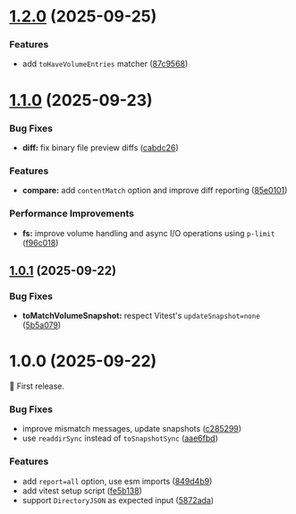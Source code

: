 # [1.2.0](https://github.com/mohatt/vitest-memfs/compare/v1.1.0...v1.2.0) (2025-09-25)


### Features

* add `toHaveVolumeEntries` matcher ([87c9568](https://github.com/mohatt/vitest-memfs/commit/87c9568313022136c20a74be338e9666942b4965))

# [1.1.0](https://github.com/mohatt/vitest-memfs/compare/v1.0.1...v1.1.0) (2025-09-23)


### Bug Fixes

* **diff:** fix binary file preview diffs ([cabdc26](https://github.com/mohatt/vitest-memfs/commit/cabdc269d00895ae56bf9363d79ab8609ce3e474))


### Features

* **compare:** add `contentMatch` option and improve diff reporting ([85e0101](https://github.com/mohatt/vitest-memfs/commit/85e01014cf8a333cceddd5d32ba0d523bc6a8d90))


### Performance Improvements

* **fs:** improve volume handling and async I/O operations using `p-limit` ([f96c018](https://github.com/mohatt/vitest-memfs/commit/f96c01870f0ee62d0370cb489a352e0220c5e8d4))

## [1.0.1](https://github.com/mohatt/vitest-memfs/compare/v1.0.0...v1.0.1) (2025-09-22)


### Bug Fixes

* **toMatchVolumeSnapshot:** respect Vitest's `updateSnapshot=none` ([5b5a079](https://github.com/mohatt/vitest-memfs/commit/5b5a0798fea3b1289e03b47c31f5963e99bddaaf))

# 1.0.0 (2025-09-22)

🚀 First release.

### Bug Fixes

* improve mismatch messages, update snapshots ([c285299](https://github.com/mohatt/vitest-memfs/commit/c28529998d914a53c418ac9dbedee0d2bcf6ab1c))
* use `readdirSync` instead of `toSnapshotSync` ([aae6fbd](https://github.com/mohatt/vitest-memfs/commit/aae6fbde8701764c8fa0f7b4596eeb46a5b7d4a4))


### Features

* add `report=all` option, use esm imports ([849d4b9](https://github.com/mohatt/vitest-memfs/commit/849d4b931338b5f6f300e6422ed0cf85eea683c4))
* add vitest setup script ([fe5b138](https://github.com/mohatt/vitest-memfs/commit/fe5b1385789b7e350ac021c302db8f57f7d047b9))
* support `DirectoryJSON` as expected input ([5872ada](https://github.com/mohatt/vitest-memfs/commit/5872ada96005ff1114dfc89d8c1622bebcd6be00))
